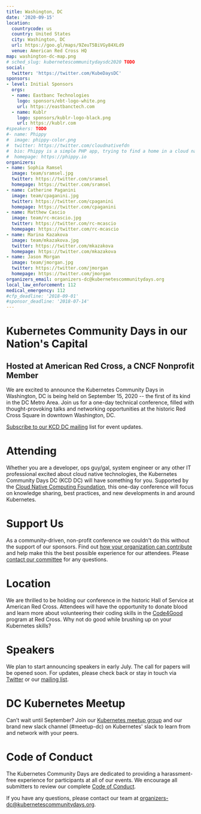 ```yaml
---
title: Washington, DC
date: '2020-09-15'
location:
  countrycode: us
  country: United States
  city: Washington, DC
  url: https://goo.gl/maps/9ZeuT5BiVGy84XLd9
  venue: American Red Cross HQ
map: washington-dc-map.png
# sched_slug: kubernetescommunitydaysdc2020 TODO
social:
  twitter: 'https://twitter.com/KubeDaysDC'
sponsors:
- level: Initial Sponsors
  orgs:
  - name: Eastbanc Technologies
    logo: sponsors/ebt-logo-white.png
    url: https://eastbanctech.com
  - name: Kublr
    logo: sponsors/kublr-logo-black.png
    url: https://kublr.com
#speakers: TODO
#- name: Phippy
#  image: phippy-color.png
#  twitter: https://twitter.com/cloudnativefdn
#  bio: Phippy is a simple PHP app, trying to find a home in a cloud native world.
#  homepage: https://phippy.io
organizers:
- name: Sophia Ramsel
  image: team/sramsel.jpg
  twitter: https://twitter.com/sramsel
  homepage: https://twitter.com/sramsel
- name: Catherine Paganini
  image: team/cpaganini.jpg
  twitter: https://twitter.com/cpaganini
  homepage: https://twitter.com/cpaganini
- name: Matthew Cascio
  image: team/rc-mcascio.jpg
  twitter: https://twitter.com/rc-mcascio
  homepage: https://twitter.com/rc-mcascio
- name: Marina Kazakova
  image: team/mkazakova.jpg
  twitter: https://twitter.com/mkazakova
  homepage: https://twitter.com/mkazakova
- name: Jason Morgan
  image: team/jmorgan.jpg
  twitter: https://twitter.com/jmorgan
  homepage: https://twitter.com/jmorgan
organizers_email: organizers-dc@kubernetescommunitydays.org
local_law_enforcement: 112
medical_emergency: 112
#cfp_deadline: '2018-09-01'
#sponsor_deadline: '2018-07-14'
---
```


# Kubernetes Community Days in our Nation's Capital

## Hosted at American Red Cross, a CNCF Nonprofit Member

We are excited to announce the Kubernetes Community Days in Washington, DC is being held on September 15, 2020 -- the first of its kind in the DC Metro Area. Join us for a one-day technical conference, filled with thought-provoking talks and networking opportunities at the historic Red Cross Square in downtown Washington, DC.

[Subscribe to our KCD DC mailing](https://mailchi.mp/9bba9529e871/kubernetescommunitydayswashingtondc) list for event updates.

# Attending

Whether you are a developer, ops guy/gal, system engineer or any other IT professional excited about cloud native technologies, the Kubernetes Community Days DC (KCD DC) will have something for you.  Supported by the [Cloud Native Computing Foundation](https://cncf.io/), this one-day conference will focus on knowledge sharing, best practices, and new developments in and around Kubernetes.

# Support Us

As a community-driven, non-profit conference we couldn't do this without the support of our sponsors. Find out [how your organization can contribute](https://409f3706.ngrok.io/events/2020-washington-dc/sponsor/) and help make this the best possible experience for our attendees. Please [contact our committee](mailto:sponsors-dc@kubernetescommunitydays.org) for any questions.

# Location

We are thrilled to be holding our conference in the historic Hall of Service at American Red Cross. Attendees will have the opportunity to donate blood and learn more about volunteering their coding skills in the [Code4Good](https://www.redcross.org/codeforgood.html) program at Red Cross. Why not do good while brushing up on your Kubernetes skills?

# Speakers

We plan to start announcing speakers in early July. The call for papers will be opened soon. For updates, please check back or stay in touch via [Twitter](https://twitter.com/KubeDaysDC) or our [mailing list](https://mailchi.mp/9bba9529e871/kubernetescommunitydayswashingtondc).

# DC Kubernetes Meetup

Can’t wait until September? Join our [Kubernetes meetup group](https://www.meetup.com/All-Things-Kubernetes-k8s-DC/) and our brand new slack channel (#meetup-dc) on Kubernetes' slack to learn from and network with your peers.

# Code of Conduct

The Kubernetes Community Days are dedicated to providing a harassment-free experience for participants at all of our events. We encourage all submitters to review our complete [Code of Conduct](https://kubernetescommunitydays.org/code-of-conduct/).

If you have any questions, please contact our team at [organizers-dc@kubernetescommunitydays.org](mailto:organizers-dc@kubernetescommunitydays.org).
